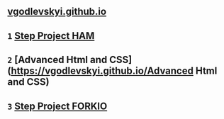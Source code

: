 ## [vgodlevskyi.github.io](https://vgodlevskyi.github.io)
## `1` [Step Project HAM](https://vgodlevskyi.github.io/StepProject_HAM)
## `2` [Advanced Html and CSS](https://vgodlevskyi.github.io/Advanced Html and CSS)
## `3` [Step Project FORKIO](https://vgodlevskyi.github.io/forkio)
